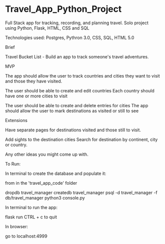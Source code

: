 # Travel_App_Python_Project
Full Stack app for tracking, recording, and planning travel. Solo project using Python, Flask, HTML, CSS and SQL


Technologies used: Postgres, Pythron 3.0, CSS, SQL, HTML 5.0

Brief

Travel Bucket List - Build an app to track someone's travel adventures.

MVP

The app should allow the user to track countries and cities they want to visit and those they have visited.

The user should be able to create and edit countries Each country should have one or more cities to visit 

The user should be able to create and delete entries for cities The app should allow the user to mark destinations as visited or still to see

Extensions

Have separate pages for destinations visited and those still to visit.

Add sights to the destination cities Search for destination by continent, city or country.

Any other ideas you might come up with.

To Run:

In terminal to create the database and populate it:

from in the 'travel_app_code' folder

dropdb travel_manager createdb travel_manager psql -d travel_manager -f db/travel_manager python3 console.py

In terminal to run the app:

flask run CTRL + c to quit

In browser:

go to localhost:4999
